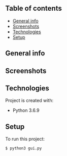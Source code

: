 ## Table of contents
* [General info](#general-info)
* [Screenshots](#screenshots)
* [Technologies](#technologies)
* [Setup](#setup)

## General info

## Screenshots

## Technologies
Project is created with:
* Python 3.6.9

## Setup
To run this project:
```
$ python3 gui.py
```
